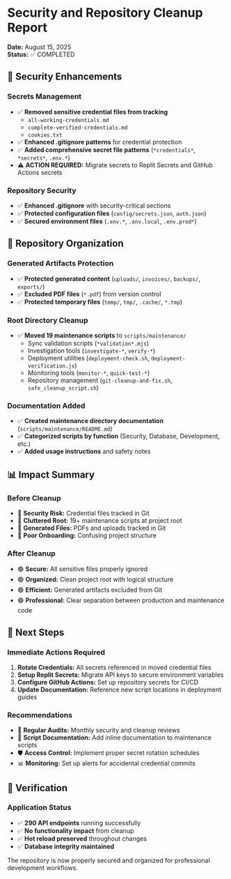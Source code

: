# Security and Repository Cleanup Report
**Date:** August 15, 2025  
**Status:** ✅ COMPLETED

## 🔐 Security Enhancements

### Secrets Management
- ✅ **Removed sensitive credential files from tracking**
  - `all-working-credentials.md` 
  - `complete-verified-credentials.md`
  - `cookies.txt`
- ✅ **Enhanced .gitignore patterns** for credential protection
- ✅ **Added comprehensive secret file patterns** (`*credentials*`, `*secrets*`, `.env.*`)
- ⚠️ **ACTION REQUIRED:** Migrate secrets to Replit Secrets and GitHub Actions secrets

### Repository Security
- ✅ **Enhanced .gitignore** with security-critical sections
- ✅ **Protected configuration files** (`config/secrets.json`, `auth.json`)
- ✅ **Secured environment files** (`.env.*`, `.env.local`, `.env.prod*`)

## 📂 Repository Organization

### Generated Artifacts Protection
- ✅ **Protected generated content** (`uploads/`, `invoices/`, `backups/`, `exports/`)
- ✅ **Excluded PDF files** (`*.pdf`) from version control
- ✅ **Protected temporary files** (`temp/`, `tmp/`, `.cache/`, `*.tmp`)

### Root Directory Cleanup
- ✅ **Moved 19 maintenance scripts** to `scripts/maintenance/`
  - Sync validation scripts (`*validation*.mjs`)
  - Investigation tools (`investigate-*`, `verify-*`)
  - Deployment utilities (`deployment-check.sh`, `deployment-verification.js`)
  - Monitoring tools (`monitor-*`, `quick-test-*`)
  - Repository management (`git-cleanup-and-fix.sh`, `safe_cleanup_script.sh`)

### Documentation Added
- ✅ **Created maintenance directory documentation** (`scripts/maintenance/README.md`)
- ✅ **Categorized scripts by function** (Security, Database, Development, etc.)
- ✅ **Added usage instructions** and safety notes

## 📊 Impact Summary

### Before Cleanup
- 🔴 **Security Risk:** Credential files tracked in Git
- 🔴 **Cluttered Root:** 19+ maintenance scripts at project root
- 🔴 **Generated Files:** PDFs and uploads tracked in Git
- 🔴 **Poor Onboarding:** Confusing project structure

### After Cleanup
- 🟢 **Secure:** All sensitive files properly ignored
- 🟢 **Organized:** Clean project root with logical structure
- 🟢 **Efficient:** Generated artifacts excluded from Git
- 🟢 **Professional:** Clear separation between production and maintenance code

## 🔄 Next Steps

### Immediate Actions Required
1. **Rotate Credentials:** All secrets referenced in moved credential files
2. **Setup Replit Secrets:** Migrate API keys to secure environment variables
3. **Configure GitHub Actions:** Set up repository secrets for CI/CD
4. **Update Documentation:** Reference new script locations in deployment guides

### Recommendations
- 🔧 **Regular Audits:** Monthly security and cleanup reviews
- 📝 **Script Documentation:** Add inline documentation to maintenance scripts
- 🛡️ **Access Control:** Implement proper secret rotation schedules
- 📊 **Monitoring:** Set up alerts for accidental credential commits

## 🎯 Verification

### Application Status
- ✅ **290 API endpoints** running successfully
- ✅ **No functionality impact** from cleanup
- ✅ **Hot reload preserved** throughout changes
- ✅ **Database integrity maintained**

The repository is now properly secured and organized for professional development workflows.